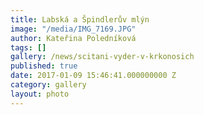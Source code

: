 ```yaml
---
title: Labská a Špindlerův mlýn
image: "/media/IMG_7169.JPG"
author: Kateřina Poledníková
tags: []
gallery: /news/scitani-vyder-v-krkonosich
published: true
date: 2017-01-09 15:46:41.000000000 Z
category: gallery
layout: photo
---
```

